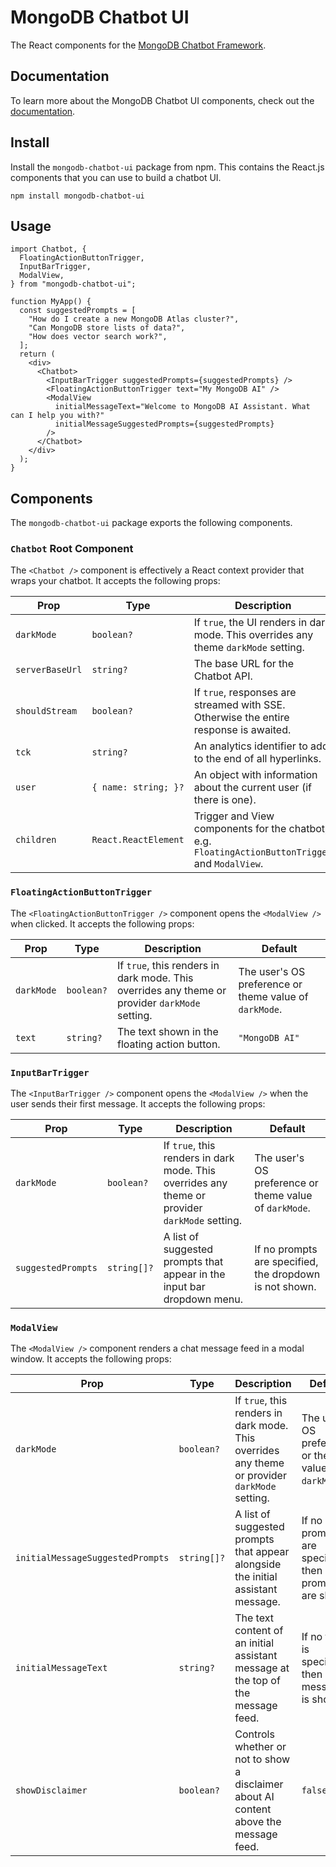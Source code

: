 # MongoDB Chatbot UI

The React components for the [MongoDB Chatbot Framework](https://mongodb.github.io/chatbot/).

## Documentation

To learn more about the MongoDB Chatbot UI components, check out the [documentation](https://mongodb.github.io/chatbot/ui/).

## Install

Install the `mongodb-chatbot-ui` package from npm. This contains the React.js components that you can use to build a chatbot UI.

```shell
npm install mongodb-chatbot-ui
```

## Usage

```tsx
import Chatbot, {
  FloatingActionButtonTrigger,
  InputBarTrigger,
  ModalView,
} from "mongodb-chatbot-ui";

function MyApp() {
  const suggestedPrompts = [
    "How do I create a new MongoDB Atlas cluster?",
    "Can MongoDB store lists of data?",
    "How does vector search work?",
  ];
  return (
    <div>
      <Chatbot>
        <InputBarTrigger suggestedPrompts={suggestedPrompts} />
        <FloatingActionButtonTrigger text="My MongoDB AI" />
        <ModalView
          initialMessageText="Welcome to MongoDB AI Assistant. What can I help you with?"
          initialMessageSuggestedPrompts={suggestedPrompts}
        />
      </Chatbot>
    </div>
  );
}
```

## Components

The `mongodb-chatbot-ui` package exports the following components.

### `Chatbot` Root Component

The `<Chatbot />` component is effectively a React context provider that wraps your chatbot. It accepts the following props:

| Prop            | Type                 | Description                                                                                      | Default                                                |
| --------------- | -------------------- | ------------------------------------------------------------------------------------------------ | ------------------------------------------------------ |
| `darkMode`      | `boolean?`           | If `true`, the UI renders in dark mode. This overrides any theme `darkMode` setting.             | The user's OS preference or theme value of `darkMode`. |
| `serverBaseUrl` | `string?`            | The base URL for the Chatbot API.                                                                | `https://knowledge.mongodb.com/api/v1`                 |
| `shouldStream`  | `boolean?`           | If `true`, responses are streamed with SSE. Otherwise the entire response is awaited.            | If the browser supports SSE, `true`, else `false`.     |
| `tck`           | `string?`            | An analytics identifier to add to the end of all hyperlinks.                                     | `"docs_chatbot"`                                       |
| `user`          | `{ name: string; }?` | An object with information about the current user (if there is one).                             | `undefined`                                            |
| `children`      | `React.ReactElement` | Trigger and View components for the chatbot, e.g. `FloatingActionButtonTrigger` and `ModalView`. |                                                        |

### `FloatingActionButtonTrigger`

The `<FloatingActionButtonTrigger />` component opens the `<ModalView />` when clicked. It accepts the following props:

| Prop       | Type       | Description                                                                                    | Default                                                |
| ---------- | ---------- | ---------------------------------------------------------------------------------------------- | ------------------------------------------------------ |
| `darkMode` | `boolean?` | If `true`, this renders in dark mode. This overrides any theme or provider `darkMode` setting. | The user's OS preference or theme value of `darkMode`. |
| `text`     | `string?`  | The text shown in the floating action button.                                                  | `"MongoDB AI"`                                         |

### `InputBarTrigger`

The `<InputBarTrigger />` component opens the `<ModalView />` when the user sends their first message. It accepts the following props:

| Prop               | Type        | Description                                                                                    | Default                                                 |
| ------------------ | ----------- | ---------------------------------------------------------------------------------------------- | ------------------------------------------------------- |
| `darkMode`         | `boolean?`  | If `true`, this renders in dark mode. This overrides any theme or provider `darkMode` setting. | The user's OS preference or theme value of `darkMode`.  |
| `suggestedPrompts` | `string[]?` | A list of suggested prompts that appear in the input bar dropdown menu.                        | If no prompts are specified, the dropdown is not shown. |

### `ModalView`

The `<ModalView />` component renders a chat message feed in a modal window. It accepts the following props:

| Prop                             | Type        | Description                                                                                    | Default                                                 |
| -------------------------------- | ----------- | ---------------------------------------------------------------------------------------------- | ------------------------------------------------------- |
| `darkMode`                       | `boolean?`  | If `true`, this renders in dark mode. This overrides any theme or provider `darkMode` setting. | The user's OS preference or theme value of `darkMode`.  |
| `initialMessageSuggestedPrompts` | `string[]?` | A list of suggested prompts that appear alongside the initial assistant message.               | If no prompts are specified, then no prompts are shown. |
| `initialMessageText`             | `string?`   | The text content of an initial assistant message at the top of the message feed.               | If no text is specified, then no message is shown.      |
| `showDisclaimer`                 | `boolean?`  | Controls whether or not to show a disclaimer about AI content above the message feed.          | `false`                                                 |
